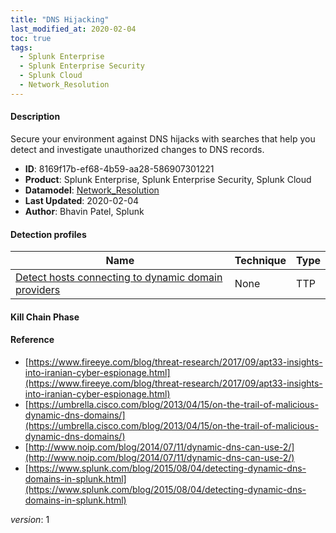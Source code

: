 ```yaml
---
title: "DNS Hijacking"
last_modified_at: 2020-02-04
toc: true
tags:
  - Splunk Enterprise
  - Splunk Enterprise Security
  - Splunk Cloud
  - Network_Resolution
---
```


#### Description

Secure your environment against DNS hijacks with searches that help you detect and investigate unauthorized changes to DNS records.

- **ID**: 8169f17b-ef68-4b59-aa28-586907301221
- **Product**: Splunk Enterprise, Splunk Enterprise Security, Splunk Cloud
- **Datamodel**: [Network_Resolution](https://docs.splunk.com/Documentation/CIM/latest/User/NetworkResolution)
- **Last Updated**: 2020-02-04
- **Author**: Bhavin Patel, Splunk

#### Detection profiles

| Name        | Technique   | Type         |
| ----------- | ----------- |--------------|
| [Detect hosts connecting to dynamic domain providers](/network/detect_hosts_connecting_to_dynamic_domain_providers/) | None | TTP |

#### Kill Chain Phase



#### Reference

* [https://www.fireeye.com/blog/threat-research/2017/09/apt33-insights-into-iranian-cyber-espionage.html](https://www.fireeye.com/blog/threat-research/2017/09/apt33-insights-into-iranian-cyber-espionage.html)
* [https://umbrella.cisco.com/blog/2013/04/15/on-the-trail-of-malicious-dynamic-dns-domains/](https://umbrella.cisco.com/blog/2013/04/15/on-the-trail-of-malicious-dynamic-dns-domains/)
* [http://www.noip.com/blog/2014/07/11/dynamic-dns-can-use-2/](http://www.noip.com/blog/2014/07/11/dynamic-dns-can-use-2/)
* [https://www.splunk.com/blog/2015/08/04/detecting-dynamic-dns-domains-in-splunk.html](https://www.splunk.com/blog/2015/08/04/detecting-dynamic-dns-domains-in-splunk.html)



_version_: 1